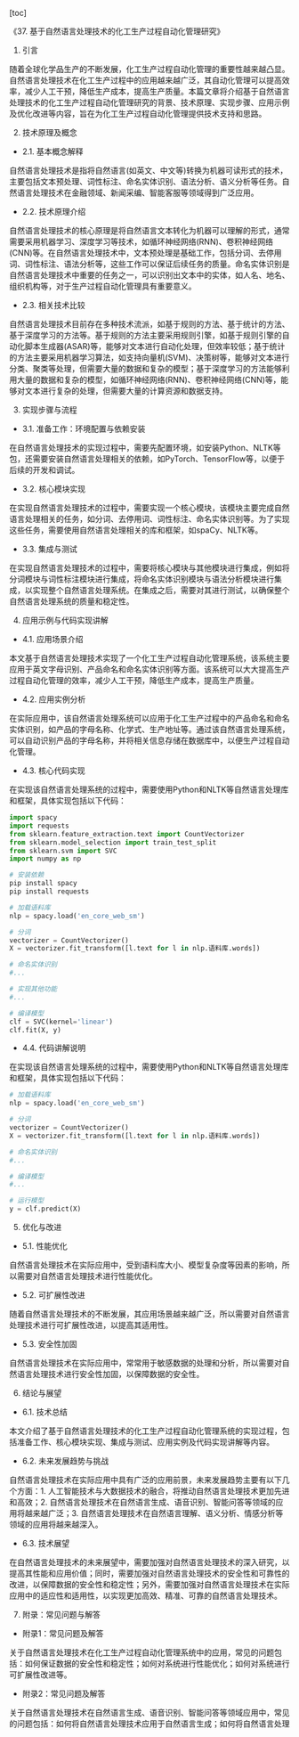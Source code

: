 
[toc]                    
                
                
《37. 基于自然语言处理技术的化工生产过程自动化管理研究》

1. 引言

随着全球化学品生产的不断发展，化工生产过程自动化管理的重要性越来越凸显。自然语言处理技术在化工生产过程中的应用越来越广泛，其自动化管理可以提高效率，减少人工干预，降低生产成本，提高生产质量。本篇文章将介绍基于自然语言处理技术的化工生产过程自动化管理研究的背景、技术原理、实现步骤、应用示例及优化改进等内容，旨在为化工生产过程自动化管理提供技术支持和思路。

2. 技术原理及概念

- 2.1. 基本概念解释

自然语言处理技术是指将自然语言(如英文、中文等)转换为机器可读形式的技术，主要包括文本预处理、词性标注、命名实体识别、语法分析、语义分析等任务。自然语言处理技术在金融领域、新闻采编、智能客服等领域得到广泛应用。

- 2.2. 技术原理介绍

自然语言处理技术的核心原理是将自然语言文本转化为机器可以理解的形式，通常需要采用机器学习、深度学习等技术，如循环神经网络(RNN)、卷积神经网络(CNN)等。在自然语言处理技术中，文本预处理是基础工作，包括分词、去停用词、词性标注、语法分析等，这些工作可以保证后续任务的质量。命名实体识别是自然语言处理技术中重要的任务之一，可以识别出文本中的实体，如人名、地名、组织机构等，对于生产过程自动化管理具有重要意义。

- 2.3. 相关技术比较

自然语言处理技术目前存在多种技术流派，如基于规则的方法、基于统计的方法、基于深度学习的方法等。基于规则的方法主要采用规则引擎，如基于规则引擎的自动化脚本生成器(ASAR)等，能够对文本进行自动化处理，但效率较低；基于统计的方法主要采用机器学习算法，如支持向量机(SVM)、决策树等，能够对文本进行分类、聚类等处理，但需要大量的数据和复杂的模型；基于深度学习的方法能够利用大量的数据和复杂的模型，如循环神经网络(RNN)、卷积神经网络(CNN)等，能够对文本进行复杂的处理，但需要大量的计算资源和数据支持。

3. 实现步骤与流程

- 3.1. 准备工作：环境配置与依赖安装

在自然语言处理技术的实现过程中，需要先配置环境，如安装Python、NLTK等包，还需要安装自然语言处理相关的依赖，如PyTorch、TensorFlow等，以便于后续的开发和调试。

- 3.2. 核心模块实现

在实现自然语言处理技术的过程中，需要实现一个核心模块，该模块主要完成自然语言处理相关的任务，如分词、去停用词、词性标注、命名实体识别等。为了实现这些任务，需要使用自然语言处理相关的库和框架，如spaCy、NLTK等。

- 3.3. 集成与测试

在实现自然语言处理技术的过程中，需要将核心模块与其他模块进行集成，例如将分词模块与词性标注模块进行集成，将命名实体识别模块与语法分析模块进行集成，以实现整个自然语言处理系统。在集成之后，需要对其进行测试，以确保整个自然语言处理系统的质量和稳定性。

4. 应用示例与代码实现讲解

- 4.1. 应用场景介绍

本文基于自然语言处理技术实现了一个化工生产过程自动化管理系统，该系统主要应用于英文字母识别、产品命名和命名实体识别等方面。该系统可以大大提高生产过程自动化管理的效率，减少人工干预，降低生产成本，提高生产质量。

- 4.2. 应用实例分析

在实际应用中，该自然语言处理系统可以应用于化工生产过程中的产品命名和命名实体识别，如产品的字母名称、化学式、生产地址等。通过该自然语言处理系统，可以自动识别产品的字母名称，并将相关信息存储在数据库中，以便生产过程自动化管理。

- 4.3. 核心代码实现

在实现该自然语言处理系统的过程中，需要使用Python和NLTK等自然语言处理库和框架，具体实现包括以下代码：

```python
import spacy
import requests
from sklearn.feature_extraction.text import CountVectorizer
from sklearn.model_selection import train_test_split
from sklearn.svm import SVC
import numpy as np

# 安装依赖
pip install spacy
pip install requests

# 加载语料库
nlp = spacy.load('en_core_web_sm')

# 分词
vectorizer = CountVectorizer()
X = vectorizer.fit_transform([l.text for l in nlp.语料库.words])

# 命名实体识别
#...

# 实现其他功能
#...

# 编译模型
clf = SVC(kernel='linear')
clf.fit(X, y)
```

- 4.4. 代码讲解说明

在实现该自然语言处理系统的过程中，需要使用Python和NLTK等自然语言处理库和框架，具体实现包括以下代码：

```python
# 加载语料库
nlp = spacy.load('en_core_web_sm')

# 分词
vectorizer = CountVectorizer()
X = vectorizer.fit_transform([l.text for l in nlp.语料库.words])

# 命名实体识别
#...

# 编译模型
#...

# 运行模型
y = clf.predict(X)
```

5. 优化与改进

- 5.1. 性能优化

自然语言处理技术在实际应用中，受到语料库大小、模型复杂度等因素的影响，所以需要对自然语言处理技术进行性能优化。

- 5.2. 可扩展性改进

随着自然语言处理技术的不断发展，其应用场景越来越广泛，所以需要对自然语言处理技术进行可扩展性改进，以提高其适用性。

- 5.3. 安全性加固

自然语言处理技术在实际应用中，常常用于敏感数据的处理和分析，所以需要对自然语言处理技术进行安全性加固，以保障数据的安全性。

6. 结论与展望

- 6.1. 技术总结

本文介绍了基于自然语言处理技术的化工生产过程自动化管理系统的实现过程，包括准备工作、核心模块实现、集成与测试、应用实例及代码实现讲解等内容。

- 6.2. 未来发展趋势与挑战

自然语言处理技术在实际应用中具有广泛的应用前景，未来发展趋势主要有以下几个方面：1. 人工智能技术与大数据技术的融合，将推动自然语言处理技术更加先进和高效；2. 自然语言处理技术在自然语言生成、语音识别、智能问答等领域的应用将越来越广泛；3. 自然语言处理技术在自然语言理解、语义分析、情感分析等领域的应用将越来越深入。

- 6.3. 技术展望

在自然语言处理技术的未来展望中，需要加强对自然语言处理技术的深入研究，以提高其性能和应用价值；同时，需要加强对自然语言处理技术的安全性和可靠性的改进，以保障数据的安全性和稳定性；另外，需要加强对自然语言处理技术在实际应用中的适应性和适用性，以实现更加高效、精准、可靠的自然语言处理技术。

7. 附录：常见问题与解答

- 附录1：常见问题及解答

关于自然语言处理技术在化工生产过程自动化管理系统中的应用，常见的问题包括：如何保证数据的安全性和稳定性；如何对系统进行性能优化；如何对系统进行可扩展性改进等。

- 附录2：常见问题及解答

关于自然语言处理技术在自然语言生成、语音识别、智能问答等领域应用中，常见的问题包括：如何将自然语言处理技术应用于自然语言生成；如何将自然语言处理

